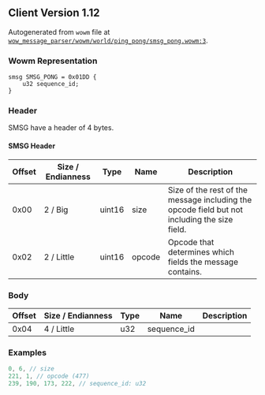 ## Client Version 1.12

Autogenerated from `wowm` file at [`wow_message_parser/wowm/world/ping_pong/smsg_pong.wowm:3`](https://github.com/gtker/wow_messages/tree/main/wow_message_parser/wowm/world/ping_pong/smsg_pong.wowm#L3).

### Wowm Representation
```rust,ignore
smsg SMSG_PONG = 0x01DD {
    u32 sequence_id;
}
```
### Header
SMSG have a header of 4 bytes.

#### SMSG Header
| Offset | Size / Endianness | Type   | Name   | Description |
| ------ | ----------------- | ------ | ------ | ----------- |
| 0x00   | 2 / Big           | uint16 | size   | Size of the rest of the message including the opcode field but not including the size field.|
| 0x02   | 2 / Little        | uint16 | opcode | Opcode that determines which fields the message contains.|
### Body
| Offset | Size / Endianness | Type | Name | Description |
| ------ | ----------------- | ---- | ---- | ----------- |
| 0x04 | 4 / Little | u32 | sequence_id |  |
### Examples
```c
0, 6, // size
221, 1, // opcode (477)
239, 190, 173, 222, // sequence_id: u32
```

